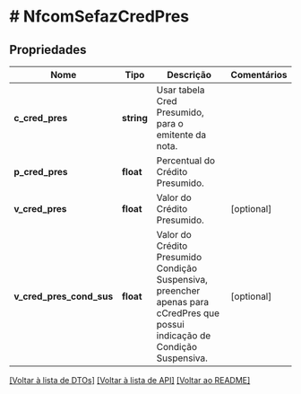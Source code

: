 # # NfcomSefazCredPres

## Propriedades

Nome | Tipo | Descrição | Comentários
------------ | ------------- | ------------- | -------------
**c_cred_pres** | **string** | Usar tabela Cred Presumido, para o emitente da nota. |
**p_cred_pres** | **float** | Percentual do Crédito Presumido. |
**v_cred_pres** | **float** | Valor do Crédito Presumido. | [optional]
**v_cred_pres_cond_sus** | **float** | Valor do Crédito Presumido Condição Suspensiva, preencher apenas para cCredPres que possui indicação de Condição Suspensiva. | [optional]

[[Voltar à lista de DTOs]](../../README.md#models) [[Voltar à lista de API]](../../README.md#endpoints) [[Voltar ao README]](../../README.md)
